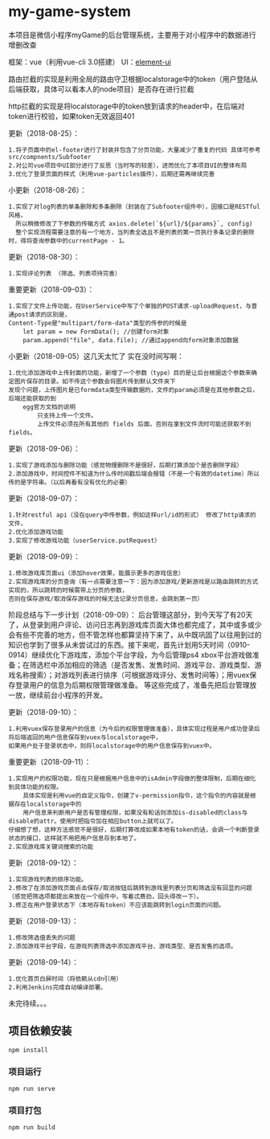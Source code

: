 # my-game-system
本项目是微信小程序myGame的后台管理系统，主要用于对小程序中的数据进行增删改查

框架：vue（利用vue-cli 3.0搭建）
UI：[element-ui][element-ui]

路由拦截的实现是利用全局的路由守卫根据localstorage中的token（用户登陆从后端获取，具体可以看本人的node项目）是否存在进行拦截

http拦截的实现是将localstorage中的token放到请求的header中，在后端对token进行校验，如果token无效返回401


更新（2018-08-25）：
  
	1.将子页面中的el-footer进行了封装并包含了分页功能，大量减少了重复的代码 具体可参考src/compnents/Subfooter
	2.对公司vue项目中UI部分进行了反思（当时写的较差），进而优化了本项目UI的整体布局
	3.优化了登录页面的样式（利用vue-particles插件），后期还需再继续完善
  
小更新（2018-08-26）：
  
	1.实现了对log列表的单条删除和多条删除（封装在了Subfooter组件中），因接口是RESTful风格，
	  所以稍微修改了下参数的传输方式 axios.delete(`${url}/${params}`, config) 
	  整个实现流程需要注意的有一个地方，当列表全选且不是列表的第一页执行多条记录的删除时，得将查询参数中的currentPage - 1。
	
更新（2018-08-30）：
  
	1.实现评论列表 （筛选、列表项待完善）
重要更新（2018-09-03）：
  
	1.实现了文件上传功能，在UserService中写了个单独的POST请求-uploadRequest，与普通post请求的区别是，
	Content-Type是"multipart/form-data"类型的传参的时候是	
		let param = new FormData(); //创建form对象
    	param.append("file", data.file); //通过append向form对象添加数据

小更新（2018-09-05）这几天太忙了 实在没时间写啊：

	1.优化添加游戏中上传封面的功能，新增了一个参数（type）目的是让后台根据这个参数来确定图片保存的目录。如不传这个参数会将图片传到默认文件夹下
	发现个问题，上传图片是已formdata类型传输数据的，文件的param必须是在其他参数之后，后端还能获取的到
		egg官方文档的说明
			只支持上传一个文件。
			上传文件必须在所有其他的 fields 后面，否则在拿到文件流时可能还获取不到 fields。

更新（2018-09-06）：
  
	1.实现了游戏添加与删除功能（感觉物理删除不是很好，后期打算添加个是否删除字段）
	2.添加游戏中，时间控件不知道为什么传时间戳后端会报错（不是一个有效的datetime）所以传的是字符串。（以后再看有没有优化的必要）

更新（2018-09-07）：
  
	1.针对restful api（没在query中传参数，例如这样url/id的形式） 修改了http请求的文件，
	2.优化添加游戏功能
	3.实现了修改游戏功能（userService.putRequest）
	
更新（2018-09-09）：
  
	1.修改游戏库页面ui（添加hover效果，能展示更多的游戏信息）
	2.实现游戏库的分页查询（有一点需要注意一下：因为添加游戏/更新游戏是以路由跳转的方式实现的，所以跳转的时候需带上分页的参数，
	否则在保存游戏/取消保存游戏的时候无法记录分页信息，会跳到第一页）

阶段总结与下一步计划（2018-09-09）：
   后台管理这部分，到今天写了有20天了，从登录到用户评论、访问日志再到游戏库页面大体也都完成了，其中或多或少会有些不完善的地方，但不管怎样也都算坚持下来了，从中既巩固了以往用到过的知识也学到了很多从未尝试过的东西。接下来呢，首先计划用5天时间（0910-0914）继续优化下游戏库，添加个平台字段，为今后管理ps4 xbox平台游戏做准备；在筛选栏中添加相应的筛选（是否发售、发售时间、游戏平台、游戏类型、游戏名称搜索）；对游戏列表进行排序（可根据游戏评分、发售时间等）；用vuex保存登录用户的信息为后期权限管理做准备。
   等这些完成了，准备先把后台管理放一放，继续前台小程序的开发。

更新（2018-09-10）：
  
	1.利用vuex保存登录用户的信息（为今后的权限管理做准备），具体实现过程是用户成功登录后将后端返回的用户信息保存到vuex与localstorage中，
	如果用户处于登录状态中，则将localstorage中的用户信息保存到vuex中。

重要更新（2018-09-11）：
  
	1.实现用户的权限功能，现在只是根据用户信息中的isAdmin字段做的整体限制，后期在细化到具体功能的权限。
		具体实现是利用vue的自定义指令，创建了v-permission指令，这个指令的内容就是根据存在localstorage中的
		用户信息来判断用户是否有管理权限，如果没有和话则添加is-disabled的class与disable的attr。使用时把指令加在相应button上就可以了。
	仔细想了想，这种方法感觉不是很好，后期打算改成如果本地有token的话，会调一个判断登录状态的接口，这样就不用把用户信息存到本地了。
	2.实现游戏库关键词搜索的功能

更新（2018-09-12）：
  
	1.实现游戏列表的排序功能。
	2.修改了在添加游戏页面点击保存/取消按钮后跳转到游戏里列表分页和筛选没有回显的问题（感觉把筛选项都提出来放在一个组件中，写着忒费劲，回头得改一下）。
	3.修正在用户登录状态下（本地存有token）不应该能跳转到login页面的问题。


更新（2018-09-13）：
  
	1.修改筛选值丢失的问题
	2.添加游戏平台字段，在游戏列表筛选中添加游戏平台、游戏类型、是否发售的选项。

更新（2018-09-14）：
  
	1.优化首页白屏时间（将依赖从cdn引用）
	2.利用Jenkins完成自动编译部署。
	



  
未完待续。。。




## 项目依赖安装
```
npm install
```

### 项目运行
```
npm run serve
```

### 项目打包
```
npm run build
```

[element-ui]: http://element-cn.eleme.io/2.4/#/zh-CN/component/installation 
